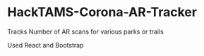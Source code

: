 # HackTAMS-Corona-AR-Tracker
Tracks Number of AR scans for various parks or trails

Used React and Bootstrap
